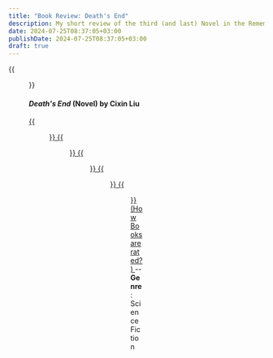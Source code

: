 ```yaml
---
title: "Book Review: Death's End"
description: My short review of the third (and last) Novel in the Remembrance of Earth's Past book series by Cixin  Liu.
date: 2024-07-25T08:37:05+03:00
publishDate: 2024-07-25T08:37:05+03:00
draft: true
---
```

{{<figure src="/posts/images/books/reviews/remembrance-of-earths-past/cixin-liu-remembrance-earths-past-3-deaths-end-cover.jpg" caption="Artwork by Tor Books" link="/posts/book-review-deaths-end-cixin-liu/#content" >}}

<!--more-->

#### **_Death's End_** (Novel) by Cixin Liu
[
	{{<figure class="book-rating" src="/posts/images/books/book-rating-parchment.png">}} 
	{{<figure class="book-rating" src="/posts/images/books/book-rating-parchment.png">}}
	{{<figure class="book-rating" src="/posts/images/books/book-rating-parchment.png">}}
	{{<figure class="book-rating" src="/posts/images/books/book-rating-parchment-fadeout.png">}} 
	{{<figure class="book-rating" src="/posts/images/books/book-rating-parchment-fadeout.png">}} 
(How Books are rated?)
](/posts/about-my-book-reviews#content) -- **Genre**: Science Fiction